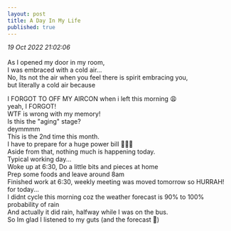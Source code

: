 ```yaml
---
layout: post
title: A Day In My Life
published: true
---
```

_19 Oct 2022 21:02:06_
<br>
<br>
As I opened my door in my room,
<br>
I was embraced with a cold air...
<br> 
No, Its not the air when you feel there is spirit embracing you,
<br>
but literally a cold air because 
<br>
<!--more-->
I FORGOT TO OFF MY AIRCON when i left this morning 😩
<br>
yeah, I FORGOT! 
<br>
WTF is wrong with my memory!
<br>
Is this the "aging" stage? 
<br>
deymmmm
<br>
This is the 2nd time this month.
<br>
I have to prepare for a huge power bill 🤦🏻‍♀️
<br>
Aside from that, nothing much is happening today.
<br>
Typical working day...
<br>
Woke up at 6:30, Do a little bits and pieces at home
<br>
Prep some foods and leave around 8am
<br>
Finished work at 6:30, weekly meeting was moved tomorrow so HURRAH! for today...
<br>
I didnt cycle this morning coz the weather forecast is 90% to 100% probability of rain
<br>
And actually it did rain, halfway while I was on the bus.
<br>
So Im glad I listened to my guts (and the forecast 🤭)



